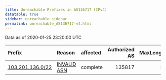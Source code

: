 ```yaml
---
title: Unreachable Prefixes in AS136717 (IPv4)
datatable: true
sidebar: unreachable_sidebar
permalink: unreachable_AS136717-v4.html
---
```


Data as of 2020-01-25 23:20:00 UTC


<div class="datatable-begin"></div>

| Prefix                                                     | Reason                                                                                                   | affected   |   Authorized AS |   MaxLength | Anchor                                       |   unreachable /24s |
|:-----------------------------------------------------------|:---------------------------------------------------------------------------------------------------------|:-----------|----------------:|------------:|:---------------------------------------------|-------------------:|
| [103.201.136.0/22](https://stat.ripe.net/103.201.136.0/22) | [INVALID ASN](https://rpki-validator.ripe.net/announcement-preview?asn=AS136717&prefix=103.201.136.0/22) | complete   |          135817 |          22 | [APNIC](unreachable_APNIC_RPKI_Root-v4.html) |                  4 |

<div class="datatable-end"></div>